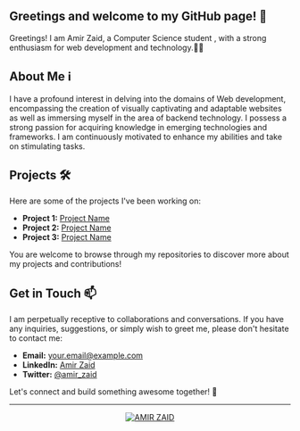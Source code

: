 ## Greetings and welcome to my GitHub page! 🚀

Greetings! I am Amir Zaid, a Computer Science student , with a strong enthusiasm for web development and technology.👨‍💻

## About Me ℹ️

I have a profound interest in delving into the domains of Web development, encompassing the creation of visually captivating and adaptable websites as well as immersing myself in the area of backend technology. I possess a strong passion for acquiring knowledge in emerging technologies and frameworks. I am continuously motivated to enhance my abilities and take on stimulating tasks.

## Projects 🛠️

Here are some of the projects I've been working on:

- **Project 1:** [Project Name](link)
- **Project 2:** [Project Name](link)
- **Project 3:** [Project Name](link)

You are welcome to browse through my repositories to discover more about my projects and contributions!


## Get in Touch 📫

I am perpetually receptive to collaborations and conversations. If you have any inquiries, suggestions, or simply wish to greet me, please don't hesitate to contact me:

- **Email:** your.email@example.com
- **LinkedIn:** [Amir Zaid](https://www.linkedin.com/in/amirzaid)
- **Twitter:** [@amir_zaid](https://twitter.com/amir_zaid)

Let's connect and build something awesome together! 🌟

---

<p align="center">
    <a href="https://telegra.ph/file/6b78254bab482a544360b.jpg">
        <img src="https://img.shields.io/badge/AMIR%20ZAID-green?colorA=%23ff0000&colorB=%23017e40&style=for-the-badge" alt="AMIR ZAID" title="AMIR ZAID" />
    </a>
</p>


<!---
AmirZaid11/AmirZaid11 is a ✨ special ✨ repository because its `README.md` (this file) appears on your GitHub profile.
You can click the Preview link to take a look at your changes.
--->
